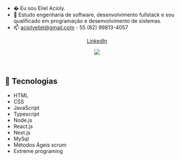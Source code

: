 - � Eu sou Eliel Acioly.
- 🌱 Estudo engenharia de software, desenvolvimento fullstack e sou qualificado em programação e desenvolvimento de sistemas.
- 📫 aciolyeliel@gmail.com - 55 (82) 99813-4057 
<p align="center">
  <a href="www.linkedin.com/in/eliel-acioly-ea/">LinkedIn</a>
</p>

<p align="center">
  <kbd> <img src="https://media-exp1.licdn.com/dms/image/C4E03AQFE3J9zG7x0bg/profile-displayphoto-shrink_200_200/0/1644381798428?e=1657756800&v=beta&t=MvgMGJuHD00XL7a-JQTuaBDx146Doz8Rt2BPSiaT1sU" /> </kbd>
</p>
      
<br>
    
## 🚀 Tecnologias

- HTML
- CSS
- JavaScript
- Typescript
- Node.js
- React.js
- Next.js
- MySql
- Métodos Ágeis scrum
- Extreme programing
<!---
ElielAcioly1/ElielAcioly1 is a ✨ special ✨ repository because its `README.md` (this file) appears on your GitHub profile.
You can click the Preview link to take a look at your changes.
--->
